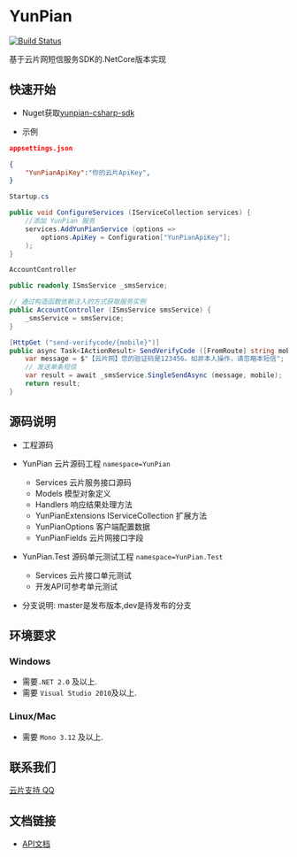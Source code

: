 # YunPian

[![Build Status](https://dev.azure.com/1044635791/Panda.Admin/_apis/build/status/Panda.Admin)](https://dev.azure.com/1044635791/Panda.Admin/_build/latest?definitionId=3)

基于云片网短信服务SDK的.NetCore版本实现

## 快速开始

- Nuget获取[yunpian-csharp-sdk](https://www.nuget.org/packages?q=Yunpian.Sdk)

- 示例

```json
appsettings.json

{
    "YunPianApiKey":"你的云片ApiKey",
}
```

```csharp
Startup.cs

public void ConfigureServices (IServiceCollection services) {  
    //添加 YunPian 服务
    services.AddYunPianService (options =>  
        options.ApiKey = Configuration["YunPianApiKey"];  
    );
}
```

```csharp
AccountController

public readonly ISmsService _smsService;

// 通过构造函数依赖注入的方式获取服务实例
public AccountController (ISmsService smsService) {
    _smsService = smsService;
}

[HttpGet ("send-verifycode/{mobile}")]
public async Task<IActionResult> SendVerifyCode ([FromRoute] string mobile) {
    var message = $"【云片网】您的验证码是123456。如非本人操作，请忽略本短信";
    // 发送单条短信
    var result = await _smsService.SingleSendAsync (message, mobile);
    return result;
}
```

## 源码说明

- 工程源码

- YunPian 云片源码工程 `namespace=YunPian`
  - Services 云片服务接口源码
  - Models 模型对象定义
  - Handlers 响应结果处理方法
  - YunPianExtensions IServiceCollection 扩展方法
  - YunPianOptions 客户端配置数据
  - YunPianFields 云片网接口字段
- YunPian.Test 源码单元测试工程 `namespace=YunPian.Test`
  - Services 云片接口单元测试
  - 开发API可参考单元测试

- 分支说明: master是发布版本,dev是待发布的分支

## 环境要求

### Windows

- 需要`.NET 2.0` 及以上. 
- 需要 `Visual Studio 2010`及以上.

### Linux/Mac

- 需要 `Mono 3.12` 及以上.

## 联系我们

[云片支持 QQ](https://static.meiqia.com/dist/standalone.html?eid=30951&groupid=0d20ab23ab4702939552b3f81978012f&metadata={"name":"github"})

## 文档链接

- [API文档](https://www.yunpian.com/api2.0/guide.html)
